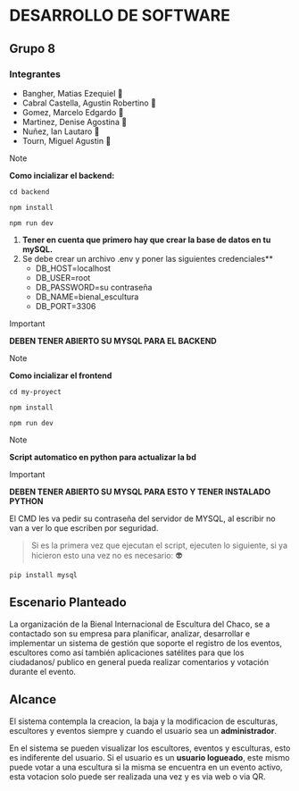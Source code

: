 # **DESARROLLO DE SOFTWARE**
## Grupo 8
### Integrantes
+ Bangher, Matias Ezequiel :disguised_face:
+ Cabral Castella, Agustin Robertino :disguised_face:
+ Gomez, Marcelo Edgardo :disguised_face:
+ Martinez, Denise Agostina :disguised_face:
+ Nuñez, Ian Lautaro :disguised_face:
+ Tourn, Miguel Agustin :disguised_face:

> [!NOTE]
> **Como incializar el backend:**
```
cd backend
```

```
npm install
```

```
npm run dev
```
1. **Tener en cuenta que primero hay que crear la base de datos en tu mySQL.** 
2. Se debe crear un archivo .env y poner las siguientes credenciales** 
    - DB_HOST=localhost
    - DB_USER=root
    - DB_PASSWORD=su contraseña
    - DB_NAME=bienal_escultura
    - DB_PORT=3306


> [!IMPORTANT]
> **DEBEN TENER ABIERTO SU MYSQL PARA EL BACKEND** 

> [!NOTE]
> **Como incializar el frontend**
```
cd my-proyect
```

```
npm install
```

```
npm run dev
```
> [!NOTE]
> **Script automatico en python para actualizar la bd**

> [!IMPORTANT]
> **DEBEN TENER ABIERTO SU MYSQL PARA ESTO Y TENER INSTALADO PYTHON** 


El CMD les va pedir su contraseña del servidor de MYSQL, al escribir no van a ver lo que escriben por seguridad. 
> Si es la primera vez que ejecutan el script, ejecuten lo siguiente, si ya hicieron esto una vez no es necesario: :alien:

``` 
pip install mysql
```

## Escenario Planteado

La organización de la Bienal Internacional de Escultura del Chaco, se a contactado son su empresa para planificar, analizar, desarrollar e implementar un sistema de gestión que soporte el registro de los eventos, escultores como así también aplicaciones satélites para que los ciudadanos/ publico en general pueda realizar comentarios y votación durante el evento.
    
## Alcance 

El sistema contempla la creacion, la baja y la modificacion de esculturas, escultores y eventos siempre y cuando el usuario sea un **administrador**. 

En el sistema se pueden visualizar los escultores, eventos y esculturas, esto es indiferente del usuario. Si el usuario es un **usuario logueado**, este mismo puede votar a una escultura si la misma se encuentra en un evento activo, esta votacion solo puede ser realizada una vez y es via web o via QR. 

##
